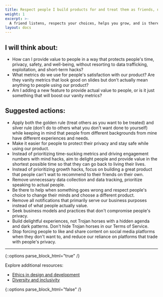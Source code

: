 ```yaml
---
title: Respect people I build products for and treat them as friends, not users.
weight: 1
excerpt: >-
  A friend listens, respects your choices, helps you grow, and is there when you need help. A friend doesn't waste your time, track your every move, or use dark patterns to force you to give up your personal data. I pledge to treat the people who use our products as our friends instead of numbers to optimize or users that we're trying to get addicted to our product.
layout: docs
---
```


## I will think about:

- How can I provide value to people in a way that protects people's time, privacy, safety, and well-being, without resorting to data trafficking, exploitation, and short-term hacks?
- What metrics do we use for people's satisfaction with our product? Are they vanity metrics that look good on slides but don't actually mean anything to people using our product?
- Am I adding a new feature to provide actual value to people, or is it just something that will boost our vanity metrics?

## Suggested actions:

- Apply both the golden rule (treat others as you want to be treated) and silver rule (don't do to others what you don't want done to yourself) while keeping in mind that people from different backgrounds from mine have different experiences and needs.
- Make it easier for people to protect their privacy and stay safe while using our product.
- Instead of prioritizing time-sucking metrics and driving engagement numbers with mind hacks, aim to delight people and provide value in the shortest possible time so that they can go back to living their lives.
- Instead of prioritizing growth hacks, focus on building a great product that people can't wait to recommend to their friends on their own.
- Remove unnecessary data collection and data tracking, prioritize speaking to actual people.
- Be there to help when something goes wrong and respect people's choice to change their minds and choose a different product.
- Remove all notifications that primarily serve our business purposes instead of what people actually value.
- Seek business models and practices that don't compromise people's privacy.
- Build delightful experiences, not Trojan horses with a hidden agenda and dark patterns.  Don't hide Trojan horses in our Terms of Service.
- Stop forcing people to like and share content on social media platforms when they don't want to, and reduce our reliance on platforms that trade with people's privacy.

***

{::options parse_block_html="true" /}
<div class="advice">
Explore additional resources:

  <ul id="docs-section-items" class="docs-section-items">         
    <li class="docs-section-item"><a href="/resources/ethics/" class="docs-item-link">Ethics in design and development<span class="icon-angle-right" aria-hidden="true"></span></a></li>     
    <li class="docs-section-item"><a href="/resources/diversity/" class="docs-item-link">Diversity and inclusivity<span class="icon-angle-right" aria-hidden="true"></span></a></li>   
  </ul>
</div>
{::options parse_block_html="false" /}

